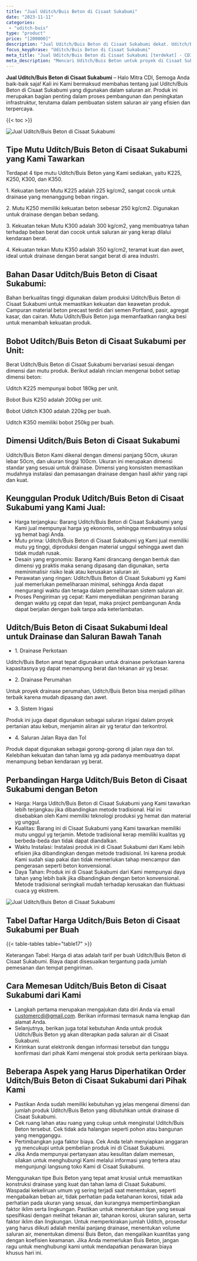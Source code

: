 ```yaml
---
title: "Jual Uditch/Buis Beton di Cisaat Sukabumi"
date: "2023-11-11"
categories:
 - "uditch-buis"
type: "product"
price: "[200000]"
description: "Jual Uditch/Buis Beton di Cisaat Sukabumi dekat. Uditch/Buis Beton ini sering diaplikasaikan dalam project konstruksi sebagai saluran drainase yang praktis dan berkualitas tinggi. Hubungi kami untuk mendapatkan lebih lanjut."
focus_keyphrase: "Uditch/Buis Beton di Cisaat Sukabumi"
meta_title: "Jual Uditch/Buis Beton di Cisaat Sukabumi [terdekat] - CDI"
meta_description: "Mencari Uditch/Buis Beton untuk proyek di Cisaat Sukabumi? Kami menyediakan Uditch/Buis Beton berkualitas untuk infrastruktur saluran pembuangan. Dapatkan penawaran terbaik sekarang."
---
```


**Jual Uditch/Buis Beton di Cisaat Sukabumi** – Halo Mitra CDI, Semoga Anda baik-baik saja! Kali ini Kami bermaksud membahas tentang jual Uditch/Buis Beton di Cisaat Sukabumi yang digunakan dalam saluran air. Produk ini merupakan bagian penting dalam proses pembangunan dan peningkatan infrastruktur, terutama dalam pembuatan sistem saluran air yang efisien dan terpercaya.

{{< toc >}}

![Jual Uditch/Buis Beton di Cisaat Sukabumi](/images/uditch-buis/uditch-beton-13.jpg)

## Tipe Mutu Uditch/Buis Beton di Cisaat Sukabumi yang Kami Tawarkan

Terdapat 4 tipe mutu Uditch/Buis Beton yang Kami sediakan, yaitu K225, K250, K300, dan K350.

1\. Kekuatan beton Mutu K225 adalah 225 kg/cm2, sangat cocok untuk drainase yang menanggung beban ringan.

2\. Mutu K250 memiliki kekuatan beton sebesar 250 kg/cm2. Digunakan untuk drainase dengan beban sedang.

3\. Kekuatan tekan Mutu K300 adalah 300 kg/cm2, yang membuatnya tahan terhadap beban berat dan cocok untuk saluran air yang kerap dilalui kendaraan berat.

4\. Kekuatan tekan Mutu K350 adalah 350 kg/cm2, teramat kuat dan awet, ideal untuk drainase dengan berat sangat berat di area industri.

## Bahan Dasar Uditch/Buis Beton di Cisaat Sukabumi:

Bahan berkualitas tinggi digunakan dalam produksi Uditch/Buis Beton di Cisaat Sukabumi untuk memastikan kekuatan dan keawetan produk. Campuran material beton precast terdiri dari semen Portland, pasir, agregat kasar, dan cairan. Mutu Uditch/Buis Beton juga memanfaatkan rangka besi untuk menambah kekuatan produk.

## Bobot Uditch/Buis Beton di Cisaat Sukabumi per Unit:

Berat Uditch/Buis Beton di Cisaat Sukabumi bervariasi sesuai dengan dimensi dan mutu produk. Berikut adalah rincian mengenai bobot setiap dimensi beton:

Uditch K225 mempunyai bobot 180kg per unit.

Bobot Buis K250 adalah 200kg per unit.

Bobot Uditch K300 adalah 220kg per buah.

Uditch K350 memiliki bobot 250kg per buah.

## Dimensi Uditch/Buis Beton di Cisaat Sukabumi

Uditch/Buis Beton Kami dikenal dengan dimensi panjang 50cm, ukuran lebar 50cm, dan ukuran tinggi 100cm. Ukuran ini merupakan dimensi standar yang sesuai untuk drainase. Dimensi yang konsisten memastikan mudahnya instalasi dan pemasangan drainase dengan hasil akhir yang rapi dan kuat.

## Keunggulan Produk Uditch/Buis Beton di Cisaat Sukabumi yang Kami Jual:

*   Harga terjangkau: Barang Uditch/Buis Beton di Cisaat Sukabumi yang Kami jual mempunyai harga yg ekonomis, sehingga membuatnya solusi yg hemat bagi Anda.
*   Mutu prima: Uditch/Buis Beton di Cisaat Sukabumi yg Kami jual memiliki mutu yg tinggi, diproduksi dengan material unggul sehingga awet dan tidak mudah rusak.
*   Desain yang ergonomis: Barang Kami dirancang dengan bentuk dan dimensi yg praktis maka senang dipasang dan digunakan, serta meminimalisir risiko leak atau kerusakan saluran air.
*   Perawatan yang ringan: Uditch/Buis Beton di Cisaat Sukabumi yg Kami jual memerlukan pemeliharaan minimal, sehingga Anda dapat mengurangi waktu dan tenaga dalam pemeliharaan sistem saluran air.
*   Proses Pengiriman yg cepat: Kami menyediakan pengiriman barang dengan waktu yg cepat dan tepat, maka project pembangunan Anda dapat berjalan dengan baik tanpa ada keterlambatan.

## Uditch/Buis Beton di Cisaat Sukabumi Ideal untuk Drainase dan Saluran Bawah Tanah

*   1\. Drainase Perkotaan

Uditch/Buis Beton amat tepat digunakan untuk drainase perkotaan karena kapasitasnya yg dapat menampung berat dan tekanan air yg besar.
*   2\. Drainase Perumahan

Untuk proyek drainase perumahan, Uditch/Buis Beton bisa menjadi pilihan terbaik karena mudah dipasang dan awet.
*   3\. Sistem Irigasi

Produk ini juga dapat digunakan sebagai saluran irigasi dalam proyek pertanian atau kebun, menjamin aliran air yg teratur dan terkontrol.
*   4\. Saluran Jalan Raya dan Tol

Produk dapat digunakan sebagai gorong-gorong di jalan raya dan tol. Kelebihan kekuatan dan tahan lama yg ada padanya membuatnya dapat menampung beban kendaraan yg berat.

## Perbandingan Harga Uditch/Buis Beton di Cisaat Sukabumi dengan Beton

*   Harga: Harga Uditch/Buis Beton di Cisaat Sukabumi yang Kami tawarkan lebih terjangkau jika dibandingkan metode tradisional. Hal ini disebabkan oleh Kami memiliki teknologi produksi yg hemat dan material yg unggul.
*   Kualitas: Barang ini di Cisaat Sukabumi yang Kami tawarkan memiliki mutu unggul yg terjamin. Metode tradisional kerap memiliki kualitas yg berbeda-beda dan tidak dapat diandalkan.
*   Waktu Instalasi: Instalasi produk ini di Cisaat Sukabumi dari Kami lebih efisien jika dibandingkan dengan metode tradisional. Ini karena produk Kami sudah siap pakai dan tidak memerlukan tahap mencampur dan pengerasan seperti beton konvensional.
*   Daya Tahan: Produk ini di Cisaat Sukabumi dari Kami mempunyai daya tahan yang lebih baik jika dibandingkan dengan beton konvensional. Metode tradisional seringkali mudah terhadap kerusakan dan fluktuasi cuaca yg ekstrem.

![Jual Uditch/Buis Beton di Cisaat Sukabumi](/images/uditch-buis/buis-beton-06.jpg)

## Tabel Daftar Harga Uditch/Buis Beton di Cisaat Sukabumi per Buah

{{< table-tables table="table17" >}}

Keterangan Tabel: Harga di atas adalah tarif per buah Uditch/Buis Beton di Cisaat Sukabumi. Biaya dapat disesuaikan tergantung pada jumlah pemesanan dan tempat pengiriman.

## Cara Memesan Uditch/Buis Beton di Cisaat Sukabumi dari Kami

*   Langkah pertama merupakan mengajukan data diri Anda via email customercdi@gmail.com. Berikan informasi termasuk nama lengkap dan alamat Anda.
*   Selanjutnya, berikan juga total kebutuhan Anda untuk produk Uditch/Buis Beton yg akan diterapkan pada saluran air di Cisaat Sukabumi.
*   Kirimkan surat elektronik dengan informasi tersebut dan tunggu konfirmasi dari pihak Kami mengenai stok produk serta perkiraan biaya.

## Beberapa Aspek yang Harus Diperhatikan Order Uditch/Buis Beton di Cisaat Sukabumi dari Pihak Kami

*   Pastikan Anda sudah memiliki kebutuhan yg jelas mengenai dimensi dan jumlah produk Uditch/Buis Beton yang dibutuhkan untuk drainase di Cisaat Sukabumi.
*   Cek ruang lahan atau ruang yang cukup untuk menginstal Uditch/Buis Beton tersebut. Cek tidak ada halangan seperti pohon atau bangunan yang mengganggu.
*   Pertimbangkan juga faktor biaya. Cek Anda telah menyiapkan anggaran yg mencukupi untuk pembelian produk ini di Cisaat Sukabumi.
*   Jika Anda mempunyai pertanyaan atau kesulitan dalam memesan, silakan untuk menghubungi Kami melalui informasi yang tertera atau mengunjungi langsung toko Kami di Cisaat Sukabumi.

Menggunakan tipe Buis Beton yang tepat amat krusial untuk memastikan konstruksi drainase yang kuat dan tahan lama di Cisaat Sukabumi. Waspadai kekeliruan umum yg sering terjadi saat menentukan, seperti mengabaikan beban air, tidak perhatian pada ketahanan korosi, tidak ada perhatian pada ukuran yang sesuai, dan kurangnya mempertimbangkan faktor iklim serta lingkungan. Pastikan untuk menentukan tipe yang sesuai spesifikasi dengan melihat tekanan air, tahanan korosi, ukuran saluran, serta faktor iklim dan lingkungan. Untuk memperkirakan jumlah Uditch, prosedur yang harus diikuti adalah menilai panjang drainase, menentukan volume saluran air, menentukan dimensi Buis Beton, dan mengalikan kuantitas yang dengan koefisien keamanan. Jika Anda memerlukan Buis Beton, jangan ragu untuk menghubungi kami untuk mendapatkan penawaran biaya khusus hari ini.